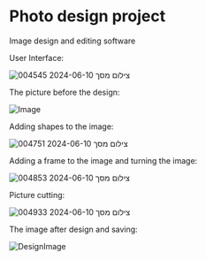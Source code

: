 # Photo design project
Image design and editing software

User Interface:

![צילום מסך 2024-06-10 004545](https://github.com/Hagit2/Photo_design_project/assets/147550225/ff271fff-34a2-46b2-bb5b-1860ac6be65d)

The picture before the design:

![Image](https://github.com/Hagit2/Photo_design_project/assets/147550225/51bb2091-73bb-47f4-b234-bc5de664251e)



Adding shapes to the image:

![צילום מסך 2024-06-10 004751](https://github.com/Hagit2/Photo_design_project/assets/147550225/e6e15ae7-828a-41ba-b89c-c47178409196)



Adding a frame to the image and turning the image:

![צילום מסך 2024-06-10 004853](https://github.com/Hagit2/Photo_design_project/assets/147550225/92e174ec-5eb8-43cd-b7a4-bea08c4121db)



Picture cutting:

![צילום מסך 2024-06-10 004933](https://github.com/Hagit2/Photo_design_project/assets/147550225/c6f74d42-3536-44b4-ade1-4e3b447e4408)



The image after design and saving:

![DesignImage](https://github.com/Hagit2/Photo_design_project/assets/147550225/9a719c39-f74a-4105-b85b-329dcd8cec06)


